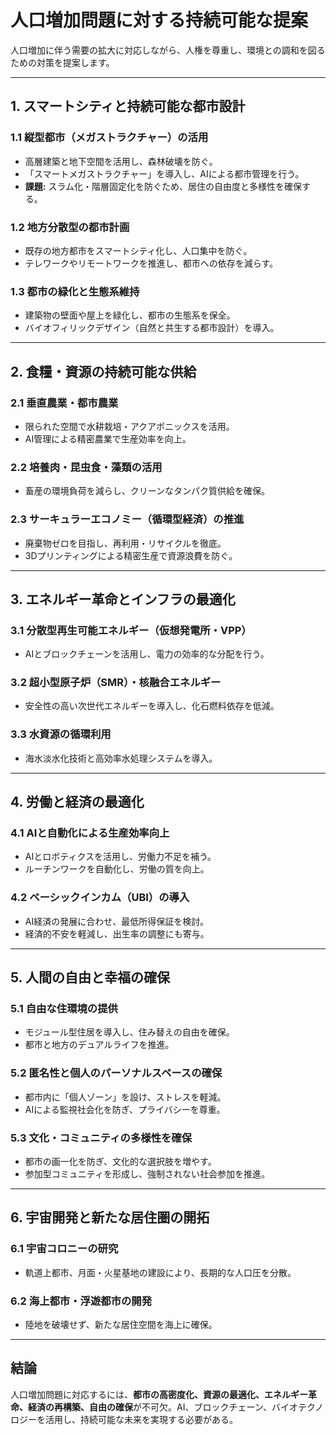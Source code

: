 # **人口増加問題に対する持続可能な提案**

人口増加に伴う需要の拡大に対応しながら、人権を尊重し、環境との調和を図るための対策を提案します。

---

## **1. スマートシティと持続可能な都市設計**
### **1.1 縦型都市（メガストラクチャー）の活用**
- 高層建築と地下空間を活用し、森林破壊を防ぐ。
- 「スマートメガストラクチャー」を導入し、AIによる都市管理を行う。
- **課題:** スラム化・階層固定化を防ぐため、居住の自由度と多様性を確保する。

### **1.2 地方分散型の都市計画**
- 既存の地方都市をスマートシティ化し、人口集中を防ぐ。
- テレワークやリモートワークを推進し、都市への依存を減らす。

### **1.3 都市の緑化と生態系維持**
- 建築物の壁面や屋上を緑化し、都市の生態系を保全。
- バイオフィリックデザイン（自然と共生する都市設計）を導入。

---

## **2. 食糧・資源の持続可能な供給**
### **2.1 垂直農業・都市農業**
- 限られた空間で水耕栽培・アクアポニックスを活用。
- AI管理による精密農業で生産効率を向上。

### **2.2 培養肉・昆虫食・藻類の活用**
- 畜産の環境負荷を減らし、クリーンなタンパク質供給を確保。

### **2.3 サーキュラーエコノミー（循環型経済）の推進**
- 廃棄物ゼロを目指し、再利用・リサイクルを徹底。
- 3Dプリンティングによる精密生産で資源浪費を防ぐ。

---

## **3. エネルギー革命とインフラの最適化**
### **3.1 分散型再生可能エネルギー（仮想発電所・VPP）**
- AIとブロックチェーンを活用し、電力の効率的な分配を行う。

### **3.2 超小型原子炉（SMR）・核融合エネルギー**
- 安全性の高い次世代エネルギーを導入し、化石燃料依存を低減。

### **3.3 水資源の循環利用**
- 海水淡水化技術と高効率水処理システムを導入。

---

## **4. 労働と経済の最適化**
### **4.1 AIと自動化による生産効率向上**
- AIとロボティクスを活用し、労働力不足を補う。
- ルーチンワークを自動化し、労働の質を向上。

### **4.2 ベーシックインカム（UBI）の導入**
- AI経済の発展に合わせ、最低所得保証を検討。
- 経済的不安を軽減し、出生率の調整にも寄与。

---

## **5. 人間の自由と幸福の確保**
### **5.1 自由な住環境の提供**
- モジュール型住居を導入し、住み替えの自由を確保。
- 都市と地方のデュアルライフを推進。

### **5.2 匿名性と個人のパーソナルスペースの確保**
- 都市内に「個人ゾーン」を設け、ストレスを軽減。
- AIによる監視社会化を防ぎ、プライバシーを尊重。

### **5.3 文化・コミュニティの多様性を確保**
- 都市の画一化を防ぎ、文化的な選択肢を増やす。
- 参加型コミュニティを形成し、強制されない社会参加を推進。

---

## **6. 宇宙開発と新たな居住圏の開拓**
### **6.1 宇宙コロニーの研究**
- 軌道上都市、月面・火星基地の建設により、長期的な人口圧を分散。

### **6.2 海上都市・浮遊都市の開発**
- 陸地を破壊せず、新たな居住空間を海上に確保。

---

## **結論**
人口増加問題に対応するには、**都市の高密度化、資源の最適化、エネルギー革命、経済の再構築、自由の確保**が不可欠。AI、ブロックチェーン、バイオテクノロジーを活用し、持続可能な未来を実現する必要がある。

